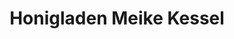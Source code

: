---
title: "Honigladen Meike Kessel"
url: /rosenthal-am-rennsteig/honigladen-meike-kessel/
shop: Imkerei
---